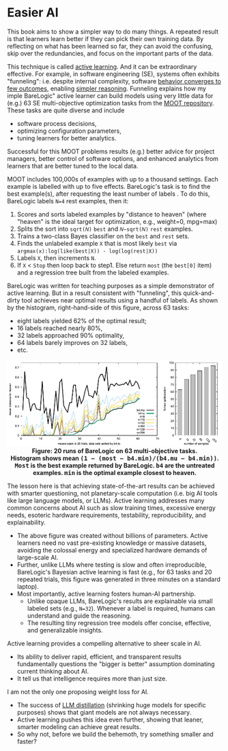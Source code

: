 #  Easier AI

This book aims to show a simpler way to do many things. 
A repeated result is that learners learn better if they can pick their own training data.
By reflecting on what has  been learned so far, they can avoid the confusing, skip over the redundancies,
and focus on the important parts of the data.

This technique is called [active learning](refs.html#settles2009).
And it can be extraordinary effective.
For example, in software engineering (SE), systems
often exhibits "funneling": i.e. despite internal
complexity, software
[behavior converges to few outcomes](refs.html#menzies2007a), 
enabling
[simpler reasoning](refs.html#lustosa2025).  Funneling  explains how my imple BareLogic"  active
learner can build
   models using  very little data
for (e.g.)  63   SE multi-objective optimization tasks from the
[MOOT repository](refs.html#menziesmoot).
These   tasks are quite diverse and include

- software process decisions, 
- optimizing configuration parameters,
- tuning learners for better analytics. 

Successful 
for this MOOT problems results (e.g.) better advice for project managers, better control of
software options, and enhanced analytics from learners that are
better tuned to the local data.

MOOT includes 100,000s of examples with up to  a thousand settings.
Each example is labelled with up to five effects.   BareLogic's task is to find the best example(s),
after requesting the   least number of labels .  To do this,
 BareLogic labels  `N=4` rest examples, then it:

1. Scores and sorts labeled examples by "distance to heaven" (where
"heaven" is the ideal target for optimization, e.g., weight=0, mpg=max)
2. Splits the sort into `sqrt(𝑁)` `best` and `𝑁−sqrt(𝑁)` `rest` examples.
3. Trains a two-class Bayes classifier on the `best` and `rest` sets.
4. Finds the unlabeled example `X` that is most likely `best` via   
  `argmax(x):log(like(best|X)) - log(log(rest|X))`
5. Labels `X`, then increments `N`.
6. If `X` &lt; `Stop` then loop back to step1. Else return `most` (the `best[0]` item) and a regression tree built from the labeled examples.

BareLogic was written for teaching purposes as a simple demonstrator
of   active learning. But in a result consistent with "funneling",
this
  quick-and-dirty tool achieves near optimal results using   a
  handful of labels.
As shown by  the histogram, right-hand-side of this figure, across 63
tasks:
-  eight labels yielded 62% of the optimal result; 
- 16 labels reached nearly 80%,   
- 32 labels approached 90% optimality, 
- 64 labels barely improves on 32 labels, 
- etc.

<center>
<img src="../img/63.png">
<b>
Figure: 20 runs of BareLogic on 63 multi-objective tasks. <br>  
Histogram shows mean <tt>(1 − (most − b4.min)/(b4.mu − b4.min))</tt>.   
<tt>Most</tt>
is the best example returned by BareLogic.   
 <tt>b4</tt> are the untreated
examples.   
<tt>min</tt> is the optimal example closest to heaven.</b>
</center>

The lesson here is that achieving state-of-the-art results can be
achieved with smarter questioning, not planetary-scale computation (i.e. big AI tools like large language models, or LLMs).
Active learning addresses many common  concerns about AI such as slow
training times, excessive energy needs, esoteric hardware requirements,
testability, reproducibility, and  explainability.

- The above figure  was created without billions of parameters. 
Active learners
need no vast pre-existing knowledge or massive datasets, avoiding
the colossal energy and specialized hardware demands of large-scale
AI.  
- Further, unlike LLMs where testing is slow and often irreproducible,
BareLogic's Bayesian active learning is fast (e.g., for 63 tasks
and 20 repeated trials, this figure was  generated in three minutes on
a standard   laptop).  
- Most importantly, active learning  fosters
human-AI partnership. 
  - Unlike opaque LLMs, BareLogic's results are
explainable via small labeled sets (e.g., `N=32`).
Whenever a label is required, humans can understand
and guide the reasoning. 
  - The resulting tiny regression tree models offer
concise, effective, and generalizable insights.

Active learning provides a compelling alternative to sheer scale in AI.

- Its ability to deliver rapid, efficient, and transparent results fundamentally
questions the "bigger is better" assumption dominating current thinking
about AI. 
- It tell us that intelligence requires more than just size.

I am not the only one proposing weight loss for AI. 
- The success of 
[LLM distillation](refs.html#Zeming2024) (shrinking huge models for specific purposes) shows that
giant models are not always necessary. 
- Active learning pushes this idea even
further, showing that leaner, smarter modeling can achieve great results. 
- So
why not, before we build the behemoth, try something smaller and faster?
